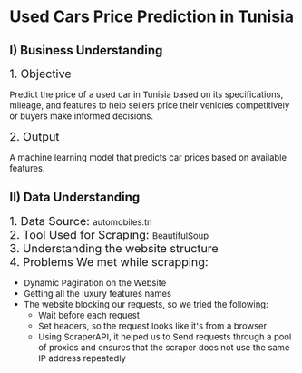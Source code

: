 # Used Cars Price Prediction in Tunisia

## I) Business Understanding
<div style="font-size:20px">1. Objective </div>  
<p style="font-size: 15px">Predict the price of a used car in Tunisia based on its specifications, mileage, and features to help 
sellers price their vehicles competitively 
or buyers make informed decisions.</p>
<div style="font-size:20px">2. Output </div>  
<p style="font-size: 15px">A machine learning model that predicts car prices based on available features.</p>

## II) Data Understanding
<div style="font-size: 20px"> 1. Data Source: <span style="font-size: 15px">automobiles.tn</span></div>
<div style="font-size: 20px">2. Tool Used for Scraping: <span style="font-size: 15px">BeautifulSoup</span></div>
<div style="font-size: 20px">3. Understanding the website structure</div>
<div style="font-size: 20px">4. Problems We met while scrapping:</div>
<ul style="font-size: 15px">
<li>Dynamic Pagination on the Website</li>
<li>Getting all the luxury features names</li>
<li>The website blocking our requests, so we tried the following:
<ul style="font-size: 15px">
<li>Wait before each request</li>
<li>Set headers, so the request looks like it's from a browser</li>
<li>Using ScraperAPI, it helped us to Send requests through a pool of proxies and ensures that the scraper does not use the same IP address repeatedly</li>
</ul>
</li>
</ul>